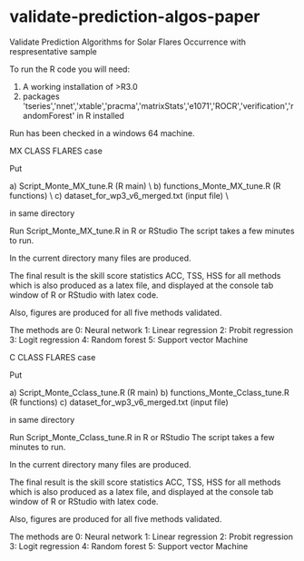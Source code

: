 # validate-prediction-algos-paper
Validate Prediction Algorithms for Solar Flares Occurrence with respresentative sample

To run the R code you will need:

1. A working installation of >R3.0
2. packages 'tseries','nnet','xtable','pracma','matrixStats','e1071','ROCR','verification','randomForest' in R installed


Run has been checked in a windows 64 machine.


MX CLASS FLARES case

Put

a) Script_Monte_MX_tune.R  (R main) \\
b) functions_Monte_MX_tune.R (R functions) \\
c) dataset_for_wp3_v6_merged.txt (input file) \\

in same directory 

Run Script_Monte_MX_tune.R in R or RStudio
The script takes a few minutes to run.


In the current directory many files are produced.

The final result is the skill score statistics ACC, TSS, HSS for all methods which is also produced as a latex file,
and displayed at the console tab window of R or RStudio with latex code.

Also, figures are produced for all five methods validated.

The methods are
0: Neural network
1: Linear regression
2: Probit regression
3: Logit regression
4: Random forest
5: Support vector Machine


C CLASS FLARES case

Put

a) Script_Monte_Cclass_tune.R  (R main)
b) functions_Monte_Cclass_tune.R (R functions)
c) dataset_for_wp3_v6_merged.txt (input file)

in same directory 

Run Script_Monte_Cclass_tune.R in R or RStudio
The script takes a few minutes to run.


In the current directory many files are produced.

The final result is the skill score statistics ACC, TSS, HSS for all methods which is also produced as a latex file,
and displayed at the console tab window of R or RStudio with latex code.

Also, figures are produced for all five methods validated.

The methods are
0: Neural network
1: Linear regression
2: Probit regression
3: Logit regression
4: Random forest
5: Support vector Machine
